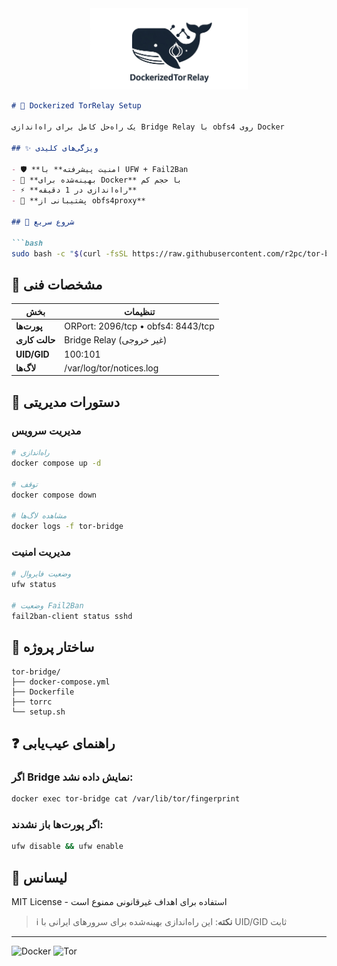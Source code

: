 
  <div align="center">
  <img src="Logo.jpg" alt="Docker Logo" width="50%">
</div>

```markdown
# 🌉 Dockerized TorRelay Setup

یک راه‌حل کامل برای راه‌اندازی Bridge Relay با obfs4 روی Docker

## ✨ ویژگی‌های کلیدی

- 🛡️ **امنیت پیشرفته** با UFW + Fail2Ban
- 🐳 **بهینه‌شده برای Docker** با حجم کم
- ⚡ **راه‌اندازی در 1 دقیقه**
- 📡 **پشتیبانی از obfs4proxy**

## 🚀 شروع سریع

```bash
sudo bash -c "$(curl -fsSL https://raw.githubusercontent.com/r2pc/tor-bridge/main/setup.sh)"
```

## 📌 مشخصات فنی

| بخش | تنظیمات |
|------|---------|
| **پورت‌ها** | ORPort: 2096/tcp • obfs4: 8443/tcp |
| **حالت کاری** | Bridge Relay (غیر خروجی) |
| **UID/GID** | 100:101 |
| **لاگ‌ها** | /var/log/tor/notices.log |

## 🔧 دستورات مدیریتی

### مدیریت سرویس
```bash
# راه‌اندازی
docker compose up -d

# توقف
docker compose down

# مشاهده لاگ‌ها
docker logs -f tor-bridge
```

### مدیریت امنیت
```bash
# وضعیت فایروال
ufw status

# وضعیت Fail2Ban
fail2ban-client status sshd
```

## 📂 ساختار پروژه
```
tor-bridge/
├── docker-compose.yml
├── Dockerfile
├── torrc
└── setup.sh
```

## ❓ راهنمای عیب‌یابی

### اگر Bridge نمایش داده نشد:
```bash
docker exec tor-bridge cat /var/lib/tor/fingerprint
```

### اگر پورت‌ها باز نشدند:
```bash
ufw disable && ufw enable
```

## 📜 لیسانس
MIT License - استفاده برای اهداف غیرقانونی ممنوع است

> ℹ️ **نکته**: این راه‌اندازی بهینه‌شده برای سرورهای ایرانی با UID/GID ثابت

---

![Docker](https://img.shields.io/badge/Docker-2496ED?style=for-the-badge&logo=docker&logoColor=white)
![Tor](https://img.shields.io/badge/Tor-7D4698?style=for-the-badge&logo=Tor-Browser&logoColor=white)
```
